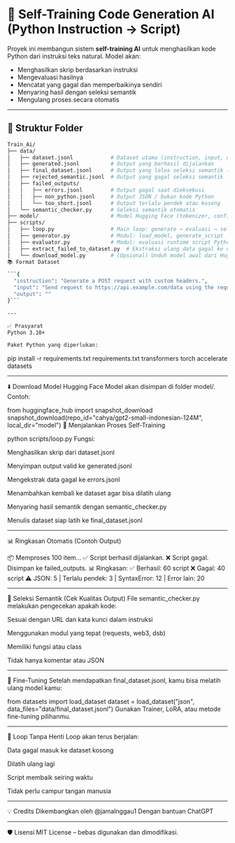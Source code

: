 # 🧠 Self-Training Code Generation AI (Python Instruction → Script)

Proyek ini membangun sistem **self-training AI** untuk menghasilkan kode Python dari instruksi teks natural. Model akan:
- Menghasilkan skrip berdasarkan instruksi
- Mengevaluasi hasilnya
- Mencatat yang gagal dan memperbaikinya sendiri
- Menyaring hasil dengan seleksi semantik
- Mengulang proses secara otomatis

---

## 📁 Struktur Folder

```bash
Train_Ai/
├── data/
│   ├── dataset.jsonl            # Dataset utama (instruction, input, output="")
│   ├── generated.jsonl          # Output yang berhasil dijalankan
│   ├── final_dataset.jsonl      # Output yang lolos seleksi semantik (siap fine-tune)
│   ├── rejected_semantic.jsonl  # Output yang gagal seleksi semantik
│   ├── failed_outputs/
│   │   ├── errors.jsonl         # Output gagal saat dieksekusi
│   │   ├── non_python.jsonl     # Output JSON / bukan kode Python
│   │   └── too_short.jsonl      # Output terlalu pendek atau kosong
│   └── semantic_checker.py      # Seleksi semantik otomatis
├── model/                       # Model Hugging Face (tokenizer, config, weights)
├── scripts/
│   ├── loop.py                  # Main loop: generate → evaluasi → seleksi
│   ├── generator.py             # Modul: load_model, generate_script
│   ├── evaluator.py             # Modul: evaluasi runtime script Python
│   ├── extract_failed_to_dataset.py  # Ekstraksi ulang data gagal ke dataset
│   └── download_model.py        # (Opsional) Unduh model awal dari HuggingFace
📚 Format Dataset

```{
  "instruction": "Generate a POST request with custom headers.",
  "input": "Send request to https://api.example.com/data using the requests module",
  "output": ""
}```

---

✅ Prasyarat
Python 3.10+

Paket Python yang diperlukan:

```
pip install -r requirements.txt
requirements.txt
transformers
torch
accelerate
datasets

---

⬇️ Download Model Hugging Face
Model akan disimpan di folder model/. Contoh:

from huggingface_hub import snapshot_download
snapshot_download(repo_id="cahya/gpt2-small-indonesian-124M", local_dir="model")
🔁 Menjalankan Proses Self-Training

python scripts/loop.py
Fungsi:

Menghasilkan skrip dari dataset.jsonl

Menyimpan output valid ke generated.jsonl

Mengekstrak data gagal ke errors.jsonl

Menambahkan kembali ke dataset agar bisa dilatih ulang

Menyaring hasil semantik dengan semantic_checker.py

Menulis dataset siap latih ke final_dataset.jsonl

---

📊 Ringkasan Otomatis (Contoh Output)

📦 Memproses 100 item...
✅ Script berhasil dijalankan.
❌ Script gagal. Disimpan ke failed_outputs.
📊 Ringkasan:
✅ Berhasil: 60 script
❌ Gagal: 40 script
⚠️ JSON: 5 | Terlalu pendek: 3 | SyntaxError: 12 | Error lain: 20

---

🔎 Seleksi Semantik (Cek Kualitas Output)
File semantic_checker.py melakukan pengecekan apakah kode:

Sesuai dengan URL dan kata kunci dalam instruksi

Menggunakan modul yang tepat (requests, web3, dsb)

Memiliki fungsi atau class

Tidak hanya komentar atau JSON

---

🧠 Fine-Tuning
Setelah mendapatkan final_dataset.jsonl, kamu bisa melatih ulang model kamu:

from datasets import load_dataset
dataset = load_dataset("json", data_files="data/final_dataset.jsonl")
Gunakan Trainer, LoRA, atau metode fine-tuning pilihanmu.

---

🔄 Loop Tanpa Henti
Loop akan terus berjalan:

Data gagal masuk ke dataset kosong

Dilatih ulang lagi

Script membaik seiring waktu

Tidak perlu campur tangan manusia

---

💡 Credits
Dikembangkan oleh @jamalnggau1
Dengan bantuan ChatGPT

---

🛡️ Lisensi
MIT License – bebas digunakan dan dimodifikasi.
